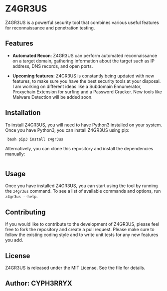 # Z4GR3US

Z4GR3US is a powerful security tool that combines various useful features for reconnaissance and penetration testing.

## Features

- **Automated Recon**: Z4GR3US can perform automated reconnaissance on a target domain, gathering information about the target such as IP address, DNS records, and open ports.

- **Upcoming features**: Z4GR3US is constantly being updated with new features, to make sure you have the best security tools at your disposal. I am working on different ideas like a Subdomain Ennumerator, Proxychain Extension for surfing and a Password Cracker. New tools like Malware Detection will be added soon.

## Installation

To install Z4GR3US, you will need to have Python3 installed on your system. Once you have Python3, you can install Z4GR3US using pip:

``` bash pip3 install z4gr3us```

Alternatively, you can clone this repository and install the dependencies manually:

``` bash git clone https://github.com/<YOUR_USERNAME>/z4gr3us.git
```


## Usage

Once you have installed Z4GR3US, you can start using the tool by running the `z4gr3us` command. To see a list of available commands and options, run `z4gr3us --help`.

## Contributing

If you would like to contribute to the development of Z4GR3US, please feel free to fork the repository and create a pull request. Please make sure to follow the existing coding style and to write unit tests for any new features you add.


## License

Z4GR3US is released under the MIT License. See the file for details.


## Author: CYPH3RRYX
